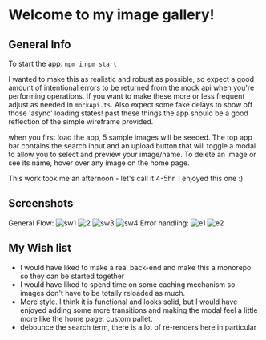 # Welcome to my image gallery!

## General Info

To start the app:
`npm i` 
`npm start`

I wanted to make this as realistic and robust as possible, so expect a good amount of intentional errors to be returned from the mock api when you're performing operations. If you want to make these more or less frequent adjust as needed in `mockApi.ts`.  Also expect some fake delays to show off those 'async' loading states! past these things the app should be a good reflection of the simple wireframe provided. 

when you first load the app, 5 sample images will be seeded. The top app bar contains the search input and an upload button that will toggle a modal to allow you to select and preview your image/name. To delete an image or see its name, hover over any image on the home page. 

This work took me an afternoon - let's call it 4-5hr. I enjoyed this one :) 

##  Screenshots
General Flow:
![sw1](https://github.com/Matthew-Leighty/sw-react-ts/assets/67803638/3e1ea815-d52d-4e6a-94cd-10e6b7a6fdec)
![2](https://github.com/Matthew-Leighty/sw-react-ts/assets/67803638/a0664ac4-1be0-4c3c-8ae3-a95ed2f7bbdb)
![sw3](https://github.com/Matthew-Leighty/sw-react-ts/assets/67803638/27670445-61f5-46e8-a81b-c39ecdc6505b)
![sw4](https://github.com/Matthew-Leighty/sw-react-ts/assets/67803638/17dec725-be8a-4490-9fd2-86ed23df9bcf)
Error handling:
![e1](https://github.com/Matthew-Leighty/sw-react-ts/assets/67803638/5386aa35-7872-4236-a6ec-56ff4994c027)
![e2](https://github.com/Matthew-Leighty/sw-react-ts/assets/67803638/0b025b2e-ed3a-4b42-ae27-0517e1f9dc9b)


## My Wish list
 - I would have liked to make a real back-end and make this a monorepo
   so they can be started together
 - I would have liked to spend time on some caching
   mechanism so images don't have to be totally reloaded as much.
- More style. I think it is functional and looks solid, but I would have enjoyed adding some more transitions and making the modal feel a little more like the home page. custom pallet. 
- debounce the search term, there is a lot of re-renders here in particular
